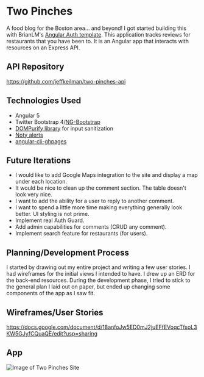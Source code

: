 # Two Pinches
A food blog for the Boston area... and beyond! I got started building this with
BrianLM's [Angular Auth template](https://github.com/BrianLM/angular-auth). This
application tracks reviews for restaurants that you have been to. It is an Angular
app that interacts with resources on an Express API.

## API Repository
https://github.com/jeffkeilman/two-pinches-api

## Technologies Used
-   Angular 5
-   Twitter Bootstrap 4/[NG-Bootstrap](https://ng-bootstrap.github.io/#/home)
-   [DOMPurify library](https://github.com/cure53/DOMPurify) for input sanitization
-   [Noty alerts](https://ned.im/noty)
-   [angular-cli-ghpages](https://www.npmjs.com/package/angular-cli-ghpages)

## Future Iterations
-   I would like to add Google Maps integration to the site and display a map under each location.
-   It would be nice to clean up the comment section. The table doesn't look very nice.
-   I want to add the ability for a user to reply to another comment.
-   I want to spend a little more time making everything generally look better. UI styling is not prime.
-   Implement real Auth Guard.
-   Add admin capabilities for comments (CRUD any comment).
-   Implement search feature for restaurants (for users).

## Planning/Development Process
I started by drawing out my entire project and writing a few user stories. I had wireframes
for the initial views I intended to have. I drew up an ERD for the back-end resources. During
the development phase, I tried to stick to the general plan I laid out on paper, but ended
up changing some components of the app as I saw fit.

## Wireframes/User Stories
https://docs.google.com/document/d/18anfoJw5ED0mJ2juEFfEVoqcTfsoL3KW5GJyfCQuaQE/edit?usp=sharing

## App
![Image of Two Pinches Site](https://i.imgur.com/dZ1ZXD8.jpg?1)
